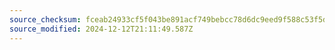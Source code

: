 ```yaml
---
source_checksum: fceab24933cf5f043be891acf749bebcc78d6dc9eed9f588c53f5d089f45a840
source_modified: 2024-12-12T21:11:49.587Z
---
```


